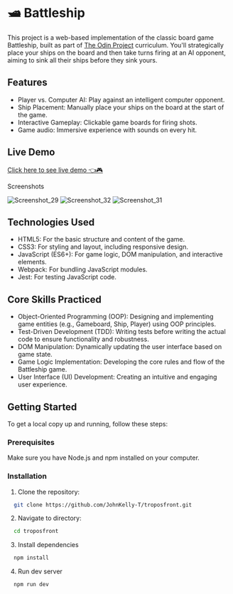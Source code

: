 # 🛥 Battleship
This project is a web-based implementation of the classic board game Battleship, built as part of  [The Odin Project](https://www.theodinproject.com/) curriculum. You'll strategically place your ships on the board and then take turns firing at an AI opponent, aiming to sink all their ships before they sink yours.

## Features
- Player vs. Computer AI: Play against an intelligent computer opponent.
- Ship Placement: Manually place your ships on the board at the start of the game.
- Interactive Gameplay: Clickable game boards for firing shots.
- Game audio: Immersive experience with sounds on every hit.


## Live Demo
[Click here to see live demo 👈🎮](https://johnkelly-t.github.io/battleship/)

Screenshots

![Screenshot_29](https://github.com/user-attachments/assets/879954bb-28e7-4436-89c4-cb59e546ed21)
![Screenshot_32](https://github.com/user-attachments/assets/98718c36-abe3-42f4-a1c6-d750266cb3de)
![Screenshot_31](https://github.com/user-attachments/assets/3beb22e4-870a-492a-a0a5-3789be353314)

## Technologies Used
- HTML5: For the basic structure and content of the game.
- CSS3: For styling and layout, including responsive design.
- JavaScript (ES6+): For game logic, DOM manipulation, and interactive elements.
- Webpack: For bundling JavaScript modules.
- Jest: For testing JavaScript code.

## Core Skills Practiced
- Object-Oriented Programming (OOP): Designing and implementing game entities (e.g., Gameboard, Ship, Player) using OOP principles.
- Test-Driven Development (TDD): Writing tests before writing the actual code to ensure functionality and robustness.
- DOM Manipulation: Dynamically updating the user interface based on game state.
- Game Logic Implementation: Developing the core rules and flow of the Battleship game.
- User Interface (UI) Development: Creating an intuitive and engaging user experience.

## Getting Started
To get a local copy up and running, follow these steps:

### Prerequisites
Make sure you have Node.js and npm installed on your computer.

### Installation
1. Clone the repository:
  ```bash
    git clone https://github.com/JohnKelly-T/troposfront.git
  ```
2. Navigate to directory:
  ```bash
    cd troposfront
  ```
3. Install dependencies
  ```bash
    npm install
  ```
4. Run dev server
  ```bash
    npm run dev
  ```
